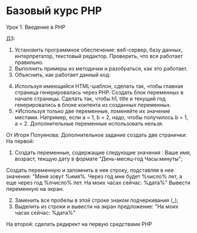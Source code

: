 ﻿# Базовый курс PHP
Урок 1. Введение в PHP

ДЗ:
1. Установить программное обеспечение: веб-сервер, базу данных, интерпретатор, текстовый редактор. Проверить, что все работает правильно.
2. Выполнить примеры из методички и разобраться, как это работает.
3. Объяснить, как работает данный код:
<?php
    $a = 5;
    $b = '05';
    var_dump($a == $b);         // Почему true?
    var_dump((int)'012345');     // Почему 12345?
    var_dump((float)123.0 === (int)123.0); // Почему false?
    var_dump((int)0 === (int)'hello, world'); // Почему true?
?>
4. Используя имеющийся HTML-шаблон, сделать так, чтобы главная страница генерировалась через PHP. Создать блок переменных в начале страницы. Сделать так, чтобы h1, title и текущий год генерировались в блоке контента из созданных переменных.
5. *Используя только две переменные, поменяйте их значение местами. Например, если a = 1, b = 2, надо, чтобы получилось b = 1, a = 2. Дополнительные переменные использовать нельзя.


От Игоря Полуянова:
Дополнительное задание
создать две странички:
На первой:
1. Создать переменные, содержащие следующие значения : Ваше имя, возраст, текщую дату
в формате "День-месяц-год Часы:минуты";

Создать переменную и запомнить в нее строку, подставляя в нее значения:
"Меня зовут %имя%. 
Через год мне будет %число% лет, а еще через год %лчисло% лет.
На моих часах сейчас: %дата%"
Вывести переменную на экран. 

2. Заменить все пробелы в этой строке знаком подчеркивания (_);
3. Выделить из строки и вывести на экран предложение: "На моих часах сейчас: %дата%"

На второй: сделать редирект на первую средствами PHP



